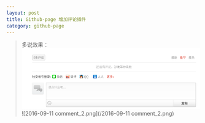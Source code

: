 ```yaml
---
layout: post
title: Github-page 增加评论插件
category: github-page
---
```


>多说效果：
>![2016-09-11-comment_1.png](/2016-09-11-comment_1.png)
>![2016-09-11 comment_2.png](/2016-09-11 comment_2.png)
